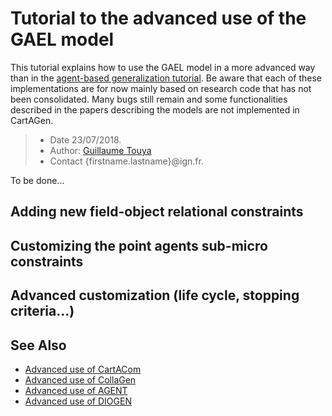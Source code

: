 # Tutorial to the advanced use of the GAEL model
This tutorial explains how to use the GAEL model in a more advanced way than in the [agent-based generalization tutorial][2]. Be aware that each of these implementations are for now mainly based on research code that has not been consolidated. Many bugs still remain and some functionalities described in the papers describing the models are not implemented in CartAGen.

> - Date 23/07/2018.
> - Author: [Guillaume Touya][1]
> - Contact {firstname.lastname}@ign.fr.

To be done...

Adding new field-object relational constraints
-------------



Customizing the point agents sub-micro constraints
-------------



Advanced customization (life cycle, stopping criteria...)
-------------

See Also
-------------
- [Advanced use of CartACom][3]
- [Advanced use of CollaGen][4]
- [Advanced use of AGENT][5]
- [Advanced use of DIOGEN][6]


[1]: http://recherche.ign.fr/labos/cogit/english/cv.php?prenom=&nom=Touya
[2]: /tuto_agents.md
[3]: /agents/CartACom_advanced.md
[4]: /agents/CollaGen_advanced.md
[5]: /agents/AGENT_advanced.md
[6]: /agents/DIOGEN_advanced.md
